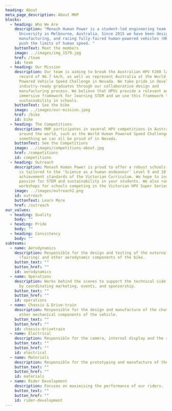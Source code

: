 ```yaml
---
heading: About
meta_page_description: About MHP
blocks:
  - heading: Who We Are
    description: "Monash Human Power is a student-led engineering team from Monash
      University in Melbourne, Australia. Since 2015 we have been designing,
      manufacturing, and racing fully-faired human-powered vehicles (HPVs) to
      push the limits of human speed. "
    buttonText: Meet the members
    image: ../images/img_1579.jpg
    href: /team
    id: team
  - heading: Our Mission
    description: Our team is aiming to break the Australian HPV F200 land speed
      record of 96.7 km/h, as well as represent Australia at the World Human
      Powered Vehicle Speed Challenge in Nevada. We take pride in developing
      industry-ready graduates through our collaborative design and
      manufacturing process. We believe that HPVs provide a relevant and
      immersive framework for learning STEM and we use this framework to promote
      sustainability in schools.
    buttonText: See the bike
    image: ../images/our-mission.jpeg
    href: /bike
    id: bike
  - heading: The Competitions
    description: MHP participates in several HPV competitions in Australia and
      around the world, such as the World Human Powered Speed Challenge. Making
      something we can all be proud of in Nevada.
    buttonText: See the Competitions
    image: ../images/competitions-about.jpg
    href: /competitions
    id: competitions
  - heading: Outreach
    description: Monash Human Power is proud to offer a robust schools program that
      is tailored to the 'Science as a human endeavour' Level 9 and 10 Science
      achievement standards of the Victorian Curriculum. We hope to inspire a
      passion for STEM and sustainability in your students. We also run
      workshops for schools competing in the Victorian HPV Super Series.
    image: ../images/outreach2.png
    id: outreach
    buttonText: Learn More
    href: /outreach
our_values:
  - heading: Quality
    body: ""
  - heading: Pride
    body: ""
  - heading: Consistency
    body: ""
subteams:
  - name: Aerodynamics
    description: Responsible for the design and testing of the external shell
      (fairing) and other aerodynamic components of the bike.
    button_text: ""
    button_href: ""
    id: aerodynamics
  - name: Operations
    description: Works behind the scenes to support the technical side of the team
      by coordinating marketing, events, and sponsorship.
    button_text: ""
    button_href: ""
    id: operations
  - name: Chassis & Drive-train
    description: Responsible for the design and manufacture of the chassis and all
      other mechanical components of the vehicle.
    button_text: ""
    button_href: ""
    id: chassis-drivetrain
  - name: Electrical
    description: Responsible for the camera, internal display and the recording of data.
    button_text: ""
    button_href: ""
    id: electrical
  - name: Materials
    description: Responsible for the prototyping and manufacture of the fairing.
    button_text: ""
    button_href: ""
    id: materials
  - name: Rider Development
    description: Focuses on maximising the performance of our riders.
    button_text: ""
    button_href: ""
    id: rider-development
---
```


